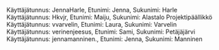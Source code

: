 Käyttäjätunnus: JennaHarle, Etunimi: Jenna, Sukunimi: Harle
Käyttäjätunnus: Hkvjr, Etunimi: Maiju, Sukunimi: Alastalo Projektipäällikkö
Käyttäjätunnus: vvarvelin, Etunimi: Laura, Sukunimi: Varvelin
Käyttäjätunnus: verinenjeesus, Etunimi: Sami, Sukunimi: Petäjäjärvi
Käyttäjätunnus: jennamanninen., Etunimi: Jenna, Sukunimi: Manninen
